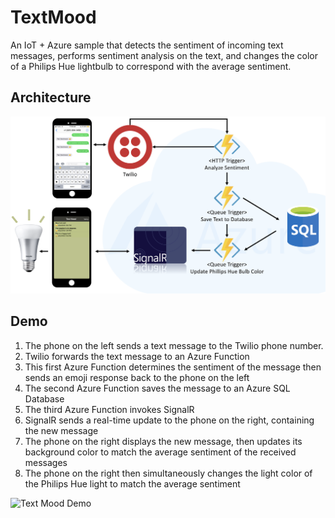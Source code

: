 # TextMood

An IoT + Azure sample that detects the sentiment of incoming text messages, performs sentiment analysis on the text, and changes the color of a Philips Hue lightbulb to correspond with the average sentiment.

## Architecture

![Text Mood Architecture](https://github.com/brminnick/Videos/blob/master/TextMood/TextMoodArchitecture.png)

## Demo

1. The phone on the left sends a text message to the Twilio phone number.
2. Twilio forwards the text message to an Azure Function
3. This first Azure Function determines the sentiment of the message then sends an emoji response back to the phone on the left
4. The second Azure Function saves the message to an Azure SQL Database
5. The third Azure Function invokes SignalR
6. SignalR sends a real-time update to the phone on the right, containing the new message
7. The phone on the right displays the new message, then updates its background color to match the average sentiment of the received messages
8. The phone on the right then simultaneously changes the light color of the Philips Hue light to match the average sentiment

![Text Mood Demo](https://github.com/brminnick/Videos/blob/master/TextMood/TextMoodGif.gif)
